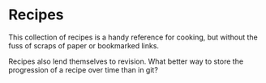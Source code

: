 # Recipes

This collection of recipes is a handy reference for cooking, but without the
fuss of scraps of paper or bookmarked links.

Recipes also lend themselves to revision. What better way to store the
progression of a recipe over time than in git?

